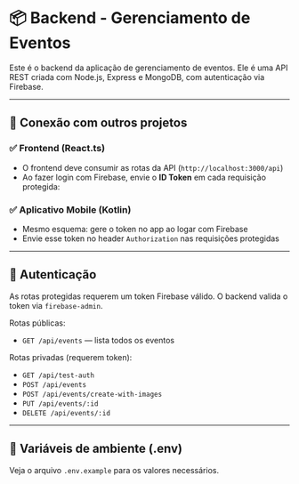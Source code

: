 # 📦 Backend - Gerenciamento de Eventos

Este é o backend da aplicação de gerenciamento de eventos. Ele é uma API REST criada com Node.js, Express e MongoDB, com autenticação via Firebase.

---

## 🚀 Conexão com outros projetos

### ✅ Frontend (React.ts)
- O frontend deve consumir as rotas da API (`http://localhost:3000/api`)
- Ao fazer login com Firebase, envie o **ID Token** em cada requisição protegida:

### ✅ Aplicativo Mobile (Kotlin)
- Mesmo esquema: gere o token no app ao logar com Firebase
- Envie esse token no header `Authorization` nas requisições protegidas

---

## 🔐 Autenticação

As rotas protegidas requerem um token Firebase válido. O backend valida o token via `firebase-admin`.

Rotas públicas:
- `GET /api/events` — lista todos os eventos

Rotas privadas (requerem token):
- `GET /api/test-auth`
- `POST /api/events`
- `POST /api/events/create-with-images`
- `PUT /api/events/:id`
- `DELETE /api/events/:id`
---

## 📄 Variáveis de ambiente (.env)

Veja o arquivo `.env.example` para os valores necessários.

